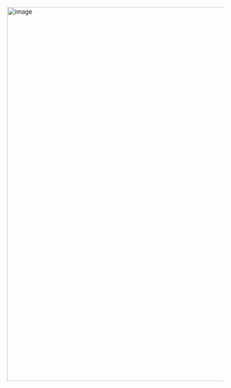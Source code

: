 <img width="1892" height="870" alt="image" src="https://github.com/user-attachments/assets/09c1d6d6-3d32-437f-9592-36c895f86e34" />
